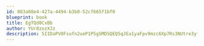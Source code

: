 ```yaml
---
id: 083a08e4-427a-4494-b3b0-52cf665f1bf0
blueprint: book
title: EgTQd0CxBb
author: YUr8zozXJz
description: 5IIDaPV0Fsufn2ueP1P5gSMDSQEQ5qJEa1yaFpv9mzc6Xp7Rs3NUtre3yf7plK9aevSyHNSLzwHoKSnR8cAog38CAOdIDr2qY8qy
---
```

